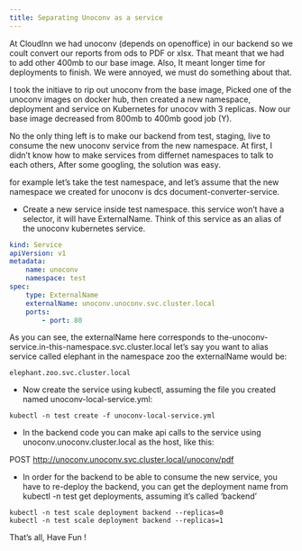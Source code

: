 ```yaml
---
title: Separating Unoconv as a service
---
```


At CloudInn we had unoconv (depends on openoffice) in our backend so we coult convert our reports from ods to PDF or xlsx. That meant that we had to add other 400mb to our base image. Also, It meant longer time for deployments to finish. We were annoyed, we must do something about that.

I took the initiave to rip out unoconv from the base image, Picked one of the unoconv images on docker hub, then created a new namespace, deployment and service on Kubernetes for unocov with 3 replicas. Now our base image decreased from 800mb to 400mb good job (Y).

No the only thing left is to make our backend from test, staging, live to consume the new unoconv service from the new namespace. At first, I didn’t know how to make services from differnet namespaces to talk to each others, After some googling, the solution was easy.

for example let’s take the test namespace, and let’s assume that the new namespace we created for unoconv is dcs document-converter-service.

 - Create a new service inside test namespace. this service won’t have a selector, it will have ExternalName. Think of this service as an alias of the unoconv kubernetes service.

```yaml
kind: Service   
apiVersion: v1   
metadata:     
    name: unoconv    
    namespace: test  
spec:  
    type: ExternalName
    externalName: unoconv.unoconv.svc.cluster.local 
    ports:   
        - port: 80
```

As you can see, the externalName here corresponds to the-unoconv-service.in-this-namespace.svc.cluster.local let’s say you want to alias service called elephant in the namespace zoo the externalName would be:

```
elephant.zoo.svc.cluster.local
```

 - Now create the service using kubectl, assuming the file you created named unoconv-local-service.yml:

```
kubectl -n test create -f unoconv-local-service.yml
```
 - In the backend code you can make api calls to the service using unoconv.unoconv.cluster.local as the host, like this:

POST http://unoconv.unoconv.svc.cluster.local/unoconv/pdf

 - In order for the backend to be able to consume the new service, you have to re-deploy the backend, you can get the deployment name from kubectl -n test get deployments, assuming it’s called ‘backend’

```
kubectl -n test scale deployment backend --replicas=0
kubectl -n test scale deployment backend --replicas=1
```

That’s all, Have Fun !

